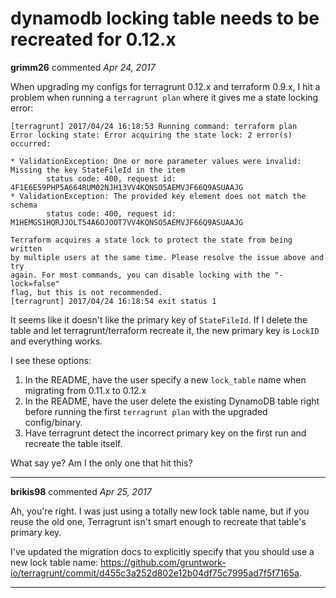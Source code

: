 # dynamodb locking table needs to be recreated for 0.12.x

**grimm26** commented *Apr 24, 2017*

When upgrading my configs for terragrunt 0.12.x and terraform 0.9.x, I hit a problem when running a `terragrunt plan` where it gives me a state locking error:

```
[terragrunt] 2017/04/24 16:18:53 Running command: terraform plan
Error locking state: Error acquiring the state lock: 2 error(s) occurred:

* ValidationException: One or more parameter values were invalid: Missing the key StateFileId in the item
        status code: 400, request id: 4F1E6E59PHP5A664RUM02NJH13VV4KQNSO5AEMVJF66Q9ASUAAJG
* ValidationException: The provided key element does not match the schema
        status code: 400, request id: M1HEMGS1HQRJJOLT54A6OJOOT7VV4KQNSO5AEMVJF66Q9ASUAAJG

Terraform acquires a state lock to protect the state from being written
by multiple users at the same time. Please resolve the issue above and try
again. For most commands, you can disable locking with the "-lock=false"
flag, but this is not recommended.
[terragrunt] 2017/04/24 16:18:54 exit status 1
```
It seems like it doesn't like the primary key of `StateFileId`.  If I delete the table and let terragrunt/terraform recreate it, the new primary key is `LockID` and everything works.

I see these options:

1. In the README, have the user specify a new `lock_table` name when migrating from 0.11.x to 0.12.x
2. In the README, have the user delete the existing DynamoDB table right before running the first `terragrunt plan` with the upgraded config/binary.
3. Have terragrunt detect the incorrect primary key on the first run and recreate the table itself.

What say ye?  Am I the only one that hit this?
<br />
***


**brikis98** commented *Apr 25, 2017*

Ah, you're right. I was just using a totally new lock table name, but if you reuse the old one, Terragrunt isn't smart enough to recreate that table's primary key. 

I've updated the migration docs to explicitly specify that you should use a new lock table name: https://github.com/gruntwork-io/terragrunt/commit/d455c3a252d802e12b04df75c7995ad7f5f7165a.
***

